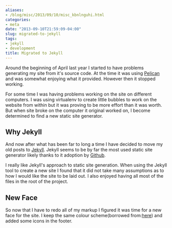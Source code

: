 ```yaml
---
aliases:
- /blog/misc/2013/09/10/misc_kbnlnguhi.html
categories:
- meta
date: "2013-09-10T21:59:09-04:00"
slug: migrated-to-jekyll
tags:
- jekyll
- development
title: Migrated to Jekyll
---
```


Around the beginning of April last year I started to have problems generating
my site from it's source code. At the time it was using [Pelican][PELICAN] and
was somewhat enjoying what it provided. However then it stopped working.

For some time I was having problems working on the site on different computers.
I was using virtualenv to create little bubbles to work on the website from
within but it was proving to be more effort than it was worth. But when site
broke on the computer it original worked on, I become determined to find a new
static site generator.

<!-- excerpt -->


## Why Jekyll

And now after what has been far to long a time I have decided to move my old
posts to [Jekyll][JEKYLL]. Jekyll seems to be by far the most used static site
generator likely thanks to it adoption by [Github][GITHUB].

I really like Jekyll's approach to static site generation. When using the
Jekyll tool to create a new site I found that it did not take many assumptions
as to how I would like the site to be laid out. I also enjoyed having all most
of the files in the root of the project.

## New Face

So now that I have to redo all of my markup I figured it was time for a new
face for the site. I keep the same colour scheme(borrowed from:[here][COLOUR])
and added some icons in the footer.

[PELICAN]: https://docs.getpelican.com
[JEKYLL]: https://jekyllrb.com
[GITHUB]: https://pages.github.com
[COLOUR]: https://bit.ly/9oo0N3
